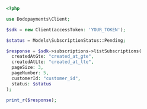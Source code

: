 ```php
<?php

use Dodopayments\Client;

$sdk = new Client(accessToken: 'YOUR_TOKEN');

$status = Models\SubscriptionStatus::Pending;

$response = $sdk->subscriptions->listSubscriptions(
  createdAtGte: "created_at_gte",
  createdAtLte: "created_at_lte",
  pageSize: 3,
  pageNumber: 5,
  customerId: "customer_id",
  status: $status
);

print_r($response);

```


<!-- This file was generated by liblab | https://liblab.com/ -->